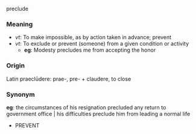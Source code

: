 preclude
### Meaning
+ _vt_: To make impossible, as by action taken in advance; prevent
+ _vt_: To exclude or prevent (someone) from a given condition or activity
    + __eg__: Modesty precludes me from accepting the honor

### Origin

Latin praeclūdere: prae-, pre- + claudere, to close

### Synonym

__eg__: the circumstances of his resignation precluded any return to government office | his difficulties preclude him from leading a normal life

+ PREVENT


